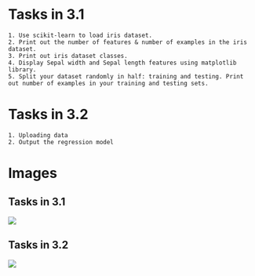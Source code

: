 # Tasks in 3.1
    1. Use scikit-learn to load iris dataset.
    2. Print out the number of features & number of examples in the iris dataset.
    3. Print out iris dataset classes.
    4. Display Sepal width and Sepal length features using matplotlib library.
    5. Split your dataset randomly in half: training and testing. Print out number of examples in your training and testing sets.
# Tasks in 3.2
    1. Uploading data
    2. Output the regression model
# Images
  ## Tasks in 3.1
  <img src ="https://user-images.githubusercontent.com/98150971/208830036-329d2c7a-81ff-4ac3-84eb-0ca351f15a7d.png">
  
  ## Tasks in 3.2
  <img src ="https://user-images.githubusercontent.com/98150971/208830105-76b51e28-6580-48fe-b03c-45ea6212cce7.png">
